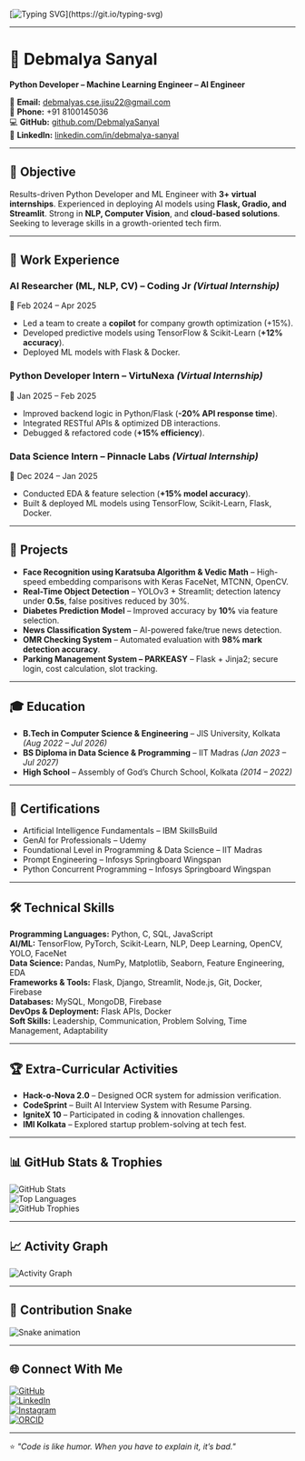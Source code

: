 <!-- Typing Animation -->
[![Typing SVG](https://readme-typing-svg.herokuapp.com?font=Fira+Code&size=24&pause=1000&color=FF5733&width=650&lines=Hi+there%2C+I'm+Debmalya+Sanyal+👋;Python+Developer+%7C+AI+Engineer;Machine+Learning+%7C+Backend+Developer;Always+learning+new+things!)](https://git.io/typing-svg)

---

# 📄 Debmalya Sanyal  
**Python Developer – Machine Learning Engineer – AI Engineer**  

📧 **Email:** [debmalyas.cse.jisu22@gmail.com](mailto:debmalyas.cse.jisu22@gmail.com)  
📱 **Phone:** +91 8100145036  
💻 **GitHub:** [github.com/DebmalyaSanyal](https://github.com/DebmalyaSanyal)  
🔗 **LinkedIn:** [linkedin.com/in/debmalya-sanyal](https://www.linkedin.com/in/debmalya-sanyal)  

---

## 🎯 Objective  
Results-driven Python Developer and ML Engineer with **3+ virtual internships**. Experienced in deploying AI models using **Flask, Gradio, and Streamlit**. Strong in **NLP, Computer Vision**, and **cloud-based solutions**. Seeking to leverage skills in a growth-oriented tech firm.

---

## 💼 Work Experience  

### **AI Researcher (ML, NLP, CV)** – Coding Jr *(Virtual Internship)*  
📅 Feb 2024 – Apr 2025  
- Led a team to create a **copilot** for company growth optimization (+15%).  
- Developed predictive models using TensorFlow & Scikit-Learn (**+12% accuracy**).  
- Deployed ML models with Flask & Docker.  

### **Python Developer Intern** – VirtuNexa *(Virtual Internship)*  
📅 Jan 2025 – Feb 2025  
- Improved backend logic in Python/Flask (**-20% API response time**).  
- Integrated RESTful APIs & optimized DB interactions.  
- Debugged & refactored code (**+15% efficiency**).  

### **Data Science Intern** – Pinnacle Labs *(Virtual Internship)*  
📅 Dec 2024 – Jan 2025  
- Conducted EDA & feature selection (**+15% model accuracy**).  
- Built & deployed ML models using TensorFlow, Scikit-Learn, Flask, Docker.  

---

## 🚀 Projects  

- **Face Recognition using Karatsuba Algorithm & Vedic Math** – High-speed embedding comparisons with Keras FaceNet, MTCNN, OpenCV.  
- **Real-Time Object Detection** – YOLOv3 + Streamlit; detection latency under **0.5s**, false positives reduced by 30%.  
- **Diabetes Prediction Model** – Improved accuracy by **10%** via feature selection.  
- **News Classification System** – AI-powered fake/true news detection.  
- **OMR Checking System** – Automated evaluation with **98% mark detection accuracy**.  
- **Parking Management System – PARKEASY** – Flask + Jinja2; secure login, cost calculation, slot tracking.  

---

## 🎓 Education  

- **B.Tech in Computer Science & Engineering** – JIS University, Kolkata *(Aug 2022 – Jul 2026)*  
- **BS Diploma in Data Science & Programming** – IIT Madras *(Jan 2023 – Jul 2027)*  
- **High School** – Assembly of God’s Church School, Kolkata *(2014 – 2022)*  

---

## 📜 Certifications  

- Artificial Intelligence Fundamentals – IBM SkillsBuild  
- GenAI for Professionals – Udemy  
- Foundational Level in Programming & Data Science – IIT Madras  
- Prompt Engineering – Infosys Springboard Wingspan  
- Python Concurrent Programming – Infosys Springboard Wingspan  

---

## 🛠️ Technical Skills  

**Programming Languages:** Python, C, SQL, JavaScript  
**AI/ML:** TensorFlow, PyTorch, Scikit-Learn, NLP, Deep Learning, OpenCV, YOLO, FaceNet  
**Data Science:** Pandas, NumPy, Matplotlib, Seaborn, Feature Engineering, EDA  
**Frameworks & Tools:** Flask, Django, Streamlit, Node.js, Git, Docker, Firebase  
**Databases:** MySQL, MongoDB, Firebase  
**DevOps & Deployment:** Flask APIs, Docker  
**Soft Skills:** Leadership, Communication, Problem Solving, Time Management, Adaptability  

---

## 🏆 Extra-Curricular Activities  

- **Hack-o-Nova 2.0** – Designed OCR system for admission verification.  
- **CodeSprint** – Built AI Interview System with Resume Parsing.  
- **IgniteX 10** – Participated in coding & innovation challenges.  
- **IMI Kolkata** – Explored startup problem-solving at tech fest.  

---

## 📊 GitHub Stats & Trophies  

![GitHub Stats](https://github-readme-stats.vercel.app/api?username=debmalyaSanyal&show_icons=true&theme=radical)  
![Top Languages](https://github-readme-stats.vercel.app/api/top-langs/?username=debmalyaSanyal&layout=compact&theme=radical)  
![GitHub Trophies](https://github-profile-trophy.vercel.app/?username=debmalyaSanyal&theme=radical&no-frame=false&no-bg=true&margin-w=4)  

---

## 📈 Activity Graph  

![Activity Graph](https://github-readme-activity-graph.vercel.app/graph?username=debmalyaSanyal&theme=radical)  

---

## 🐍 Contribution Snake  

![Snake animation](https://github.com/debmalyaSanyal/debmalyaSanyal/blob/output/github-contribution-grid-snake.svg)  

---

## 🌐 Connect With Me  

[![GitHub](https://img.shields.io/badge/GitHub-000?style=for-the-badge&logo=github&logoColor=white)](https://github.com/debmalyaSanyal)  
[![LinkedIn](https://img.shields.io/badge/LinkedIn-0A66C2?style=for-the-badge&logo=linkedin&logoColor=white)](https://www.linkedin.com/in/debmalya-sanyal)  
[![Instagram](https://img.shields.io/badge/Instagram-E4405F?style=for-the-badge&logo=instagram&logoColor=white)](https://www.instagram.com/debmalya_sanyal/)  
[![ORCID](https://img.shields.io/badge/ORCID-A6CE39?style=for-the-badge&logo=orcid&logoColor=white)](https://orcid.org/0009-0005-8304-3747)  

---

⭐ *"Code is like humor. When you have to explain it, it’s bad."*  
